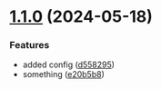 # [1.1.0](https://github.com/jdlovins/testing-nx/compare/v1.0.0...v1.1.0) (2024-05-18)


### Features

* added config ([d558295](https://github.com/jdlovins/testing-nx/commit/d5582959b8b600aedac62e961d1c7bcf7fb26536))
* something ([e20b5b8](https://github.com/jdlovins/testing-nx/commit/e20b5b86dd45c1cb034895c80de10d2c00eacbe6))

